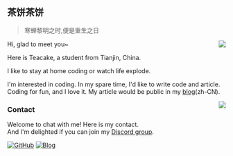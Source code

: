 ## 茶饼茶饼

> 寒蝉黎明之时,便是重生之日

<a href="#">
  <img align="right" src="https://github-readme-stats.vercel.app/api?username=ergou1219&show_icons=true&hide_border=false&icon_color=ffb90f&title_color=586069&count_private=true&include_all_commits=true">
</a>

Hi, glad to meet you~

Here is Teacake, a student from Tianjin, China.

I like to stay at home coding or watch life explode.

I'm interested in coding. In my spare time, I'd like to write code and article. Coding for fun, and I love it. My article would be public in my [blog](https://teacake.xyz/)(zh-CN).

<a href="#">
  <img align="right" src="https://github-readme-stats.vercel.app/api/top-langs/?username=ergou1219&layout=compact">
</a>


### Contact
Welcome to chat with me! Here is my contact.<br>
And I'm delighted if you can join my [Discord group](https://discord.gg/SBYchXw).

[![GitHub](https://img.shields.io/badge/dynamic/json?logo=github&label=GitHub&color=181717&style=for-the-badge&query=$.data.totalSubs&url=https%3a%2f%2fapi.spencerwoo.com%2fsubstats%2f%3fsource%3dgithub%26queryKey%3dAyagawaSeirin)](https://github.com/ergou1219)
[![Blog](https://img.shields.io/badge/dynamic/json?logo=hexo&color=0E83CD&label=Blog&query=$.data.totalSubs&style=for-the-badge&url=https%3a%2f%2fapi.spencerwoo.com%2fsubstats%2f%3fsource%3dfeedly%26queryKey%3dhttps%3a%2f%2fowomoe.net%2ffeed%2findex.xml%26source%3dinoreader%26queryKey%3dhttps%3a%2f%2fblog.ichr.me%2fatom.xml)](https://teacake.xyz/)
